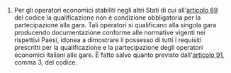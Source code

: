 1. Per gli operatori economici stabiliti negli altri Stati di cui all'[articolo 69](/articolo-69/1) del codice la qualificazione non è condizione obbligatoria per la partecipazione alla gara. Tali operatori si qualificano alla singola gara producendo documentazione conforme alle normative vigenti nei rispettivi Paesi, idonea a dimostrare il possesso di tutti i requisiti prescritti per la qualificazione e la partecipazione degli operatori economici italiani alle gare. È fatto salvo quanto previsto dall'[articolo 91](/articolo-91/1), comma 3, del codice.